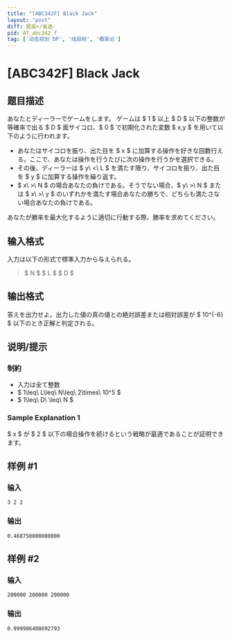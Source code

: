 ```yaml
---
title: "[ABC342F] Black Jack"
layout: "post"
diff: 提高+/省选-
pid: AT_abc342_f
tag: ['动态规划 DP', '线段树', '概率论']
---
```


# [ABC342F] Black Jack

## 题目描述

[problemUrl]: https://atcoder.jp/contests/abc342/tasks/abc342_f

あなたとディーラーでゲームをします。 ゲームは $ 1 $ 以上 $ D $ 以下の整数が等確率で出る $ D $ 面サイコロ、$ 0 $ で初期化された変数 $ x,y $ を用いて以下のように行われます。

- あなたはサイコロを振り、出た目を $ x $ に加算する操作を好きな回数行える。ここで、あなたは操作を行うたびに次の操作を行うかを選択できる。
- その後、ディーラーは $ y\ <\ L $ を満たす限り、サイコロを振り、出た目を $ y $ に加算する操作を繰り返す。
- $ x\ >\ N $ の場合あなたの負けである。そうでない場合、$ y\ >\ N $ または $ x\ >\ y $ のいずれかを満たす場合あなたの勝ちで、どちらも満たさない場合あなたの負けである。
 
あなたが勝率を最大化するように適切に行動する際、勝率を求めてください。

## 输入格式

入力は以下の形式で標準入力から与えられる。

> $ N $ $ L $ $ D $

## 输出格式

答えを出力せよ。出力した値の真の値との絶対誤差または相対誤差が $ 10^{-6} $ 以下のとき正解と判定される。

## 说明/提示

### 制約

- 入力は全て整数
- $ 1\leq\ L\leq\ N\leq\ 2\times\ 10^5 $
- $ 1\leq\ D\ \leq\ N $
 
### Sample Explanation 1

$ x $ が $ 2 $ 以下の場合操作を続けるという戦略が最適であることが証明できます。

## 样例 #1

### 输入

```
3 2 2
```

### 输出

```
0.468750000000000
```

## 样例 #2

### 输入

```
200000 200000 200000
```

### 输出

```
0.999986408692793
```

